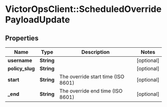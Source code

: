 # VictorOpsClient::ScheduledOverridePayloadUpdate

## Properties

| Name            | Type       | Description                        | Notes      |
| --------------- | ---------- | ---------------------------------- | ---------- |
| **username**    | **String** |                                    | [optional] |
| **policy_slug** | **String** |                                    | [optional] |
| **start**       | **String** | The override start time (ISO 8601) | [optional] |
| **\_end**       | **String** | The override end time (ISO 8601)   | [optional] |
